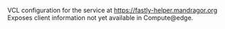 VCL configuration for the service at https://fastly-helper.mandragor.org
Exposes client information not yet available in Compute@edge.